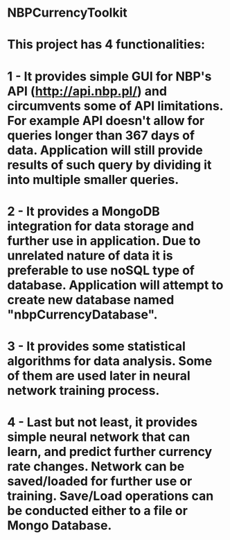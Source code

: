 # NBPCurrencyToolkit

# This project has 4 functionalities:
# 1 - It provides simple GUI for NBP's API (http://api.nbp.pl/) and circumvents some of API limitations. For example API doesn't allow for  queries longer than 367 days of data. Application will still provide results of such query by dividing it into multiple smaller queries.
# 2 - It provides a MongoDB integration for data storage and further use in application. Due to unrelated nature of data it is preferable to use noSQL type of database. Application will attempt to create new database named "nbpCurrencyDatabase".
# 3 - It provides some statistical algorithms for data analysis. Some of them are used later in neural network training process.
# 4 - Last but not least, it provides simple neural network that can learn, and predict further currency rate changes. Network can be saved/loaded for further use or training. Save/Load operations can be conducted either to a file or Mongo Database.
